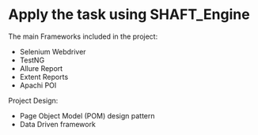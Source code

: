 # Apply the task using SHAFT_Engine 

The main Frameworks included in the project:
 - Selenium Webdriver
 - TestNG
 - Allure Report
 - Extent Reports
 - Apachi POI
 
Project Design:

  - Page Object Model (POM) design pattern
  - Data Driven framework

